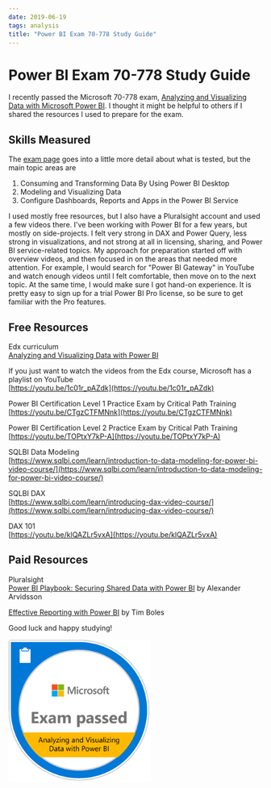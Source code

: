 ```yaml
---
date: 2019-06-19
tags: analysis
title: "Power BI Exam 70-778 Study Guide"
---
```

# Power BI Exam 70-778 Study Guide

I recently passed the Microsoft 70-778 exam, [Analyzing and Visualizing Data with Microsoft Power BI](https://www.microsoft.com/en-us/learning/exam-70-778.aspx). I thought it might be helpful to others if I shared the resources I used to prepare for the exam.

## Skills Measured

The [exam page](https://www.microsoft.com/en-us/learning/exam-70-778.aspx#question-types) goes into a little more detail about what is tested, but the main topic areas are

1. Consuming and Transforming Data By Using Power BI Desktop
2. Modeling and Visualizing Data
3. Configure Dashboards, Reports and Apps in the Power BI Service

I used mostly free resources, but I also have a Pluralsight account and used a few videos there. I've been working with Power BI for a few years, but mostly on side-projects. I felt very strong in DAX and Power Query, less strong in visualizations, and not strong at all in licensing, sharing, and Power BI service-related topics. My approach for preparation started off with overview videos, and then focused in on the areas that needed more attention. For example, I would search for "Power BI Gateway" in YouTube and watch enough videos until I felt comfortable, then move on to the next topic. At the same time, I would make sure I got hand-on experience. It is pretty easy to sign up for a trial Power BI Pro license, so be sure to get familiar with the Pro features.

## Free Resources

Edx curriculum  
[Analyzing and Visualizing Data with Power BI](
https://www.edx.org/course/analyzing-and-visualizing-data-with-power-bi-2)

If you just want to watch the videos from the Edx course, Microsoft has a playlist on YouTube  
[https://youtu.be/1c01r_pAZdk](https://youtu.be/1c01r_pAZdk)

Power BI Certification Level 1 Practice Exam by Critical Path Training  
[https://youtu.be/CTgzCTFMNnk](https://youtu.be/CTgzCTFMNnk)

Power BI Certification Level 2 Practice Exam by Critical Path Training  
[https://youtu.be/TOPtxY7kP-A](https://youtu.be/TOPtxY7kP-A)

SQLBI Data Modeling  
[https://www.sqlbi.com/learn/introduction-to-data-modeling-for-power-bi-video-course/](https://www.sqlbi.com/learn/introduction-to-data-modeling-for-power-bi-video-course/)

SQLBI DAX  
[https://www.sqlbi.com/learn/introducing-dax-video-course/](https://www.sqlbi.com/learn/introducing-dax-video-course/)

DAX 101  
[https://youtu.be/klQAZLr5vxA](https://youtu.be/klQAZLr5vxA)

## Paid Resources

Pluralsight  
[Power BI Playbook: Securing Shared Data with Power BI](
https://app.pluralsight.com/library/courses/power-bi-playbook-shared-data/table-of-contents) by Alexander Arvidsson

[Effective Reporting with Power BI](https://app.pluralsight.com/library/courses/effective-reporting-power-bi/table-of-contents) by Tim Boles

Good luck and happy studying!

![Microsoft 70-778 exam](/assets/img/exam-passed-70-778.png)

